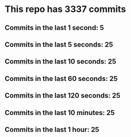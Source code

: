 # This repo has 3337 commits

## Commits in the last 1 second: 5
## Commits in the last 5 seconds: 25
## Commits in the last 10 seconds: 25
## Commits in the last 60 seconds: 25
## Commits in the last 120 seconds: 25
## Commits in the last 10 minutes: 25
## Commits in the last 1 hour: 25
